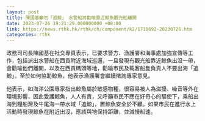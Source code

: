 ```yaml
---
layout: post
title: 陳國基籲勿「追鯨」　水警船將勸喻靠近鯨魚觀光船離開
date: 2023-07-26 19:21:29.000000000 +08:00
link: https://news.rthk.hk/rthk/ch/component/k2/1710692-20230726.htm
categories: rthk
---
```


政務司司長陳國基在社交專頁表示，已要求警方、漁護署和海事處加強宣傳等工作，包括派出水警船在西貢附近海域巡邏，一旦發現有觀光船靠近鯨魚出沒一帶，會勸喻他們離開，以及在西貢碼頭等地，勸喻市民及載客船隻負責人不要出海「追鯨」。至於如何協助鯨魚，他表示漁護署會繼續徵詢專家意見。

他表示，如海洋公園專家指出鯨魚屬於敏感物種，很容易被人為滋擾、噪音等外在環境影響，因此愛護鯨魚，人人有責，又呼籲市民不應在好奇心的驅使下，乘船出海到糧船灣及牛尾海一帶水域「追鯨」，置鯨魚安全於不顧。如果市民在進行水上活動時發現鯨魚在附近出沒，應該與牠保持距離，並減慢船速。

